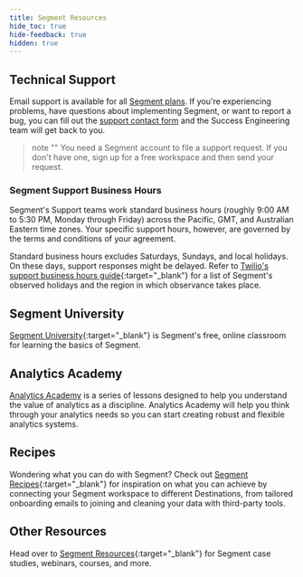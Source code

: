 ```yaml
---
title: Segment Resources
hide_toc: true
hide-feedback: true
hidden: true
---
```


## Technical Support

Email support is available for all [Segment plans](https://segment.com/pricing/). If you're experiencing problems, have questions about implementing Segment, or want to report a bug, you can fill out the [support contact form](https://segment.com/help/contact/) and the Success Engineering team will get back to you.

> note ""
> You need a Segment account to file a support request. If you don't have one, sign up for a free workspace and then send your request.

### Segment Support Business Hours

Segment's Support teams work standard business hours (roughly 9:00 AM to 5:30 PM, Monday through Friday) across the Pacific, GMT, and Australian Eastern time zones. Your specific support hours, however, are governed by the terms and conditions of your agreement.

Standard business hours excludes Saturdays, Sundays, and local holidays. On these days, support responses might be delayed. Refer to [Twilio's support business hours guide](https://support.twilio.com/hc/en-us/articles/223136127-Twilio-Support-business-hours){:target="_blank"} for a list of Segment's observed holidays and the region in which observance takes place.

## Segment University

[Segment University](https://university.segment.com/?utm=docs){:target="_blank"} is Segment's free, online classroom for learning the basics of Segment.

## Analytics Academy

[Analytics Academy](https://segment.com/academy/?utm=docs) is a series of lessons designed to help you understand the value of analytics as a discipline. Analytics Academy will help you think through your analytics needs so you can start creating robust and flexible analytics systems.

## Recipes

Wondering what you can do with Segment? Check out [Segment Recipes](https://segment.com/recipes/?utm=docs){:target="_blank"} for inspiration on what you can achieve by connecting your Segment workspace to different Destinations, from tailored onboarding emails to joining and cleaning your data with third-party tools.

## Other Resources

Head over to [Segment Resources](https://segment.com/resources/?utm=docs){:target="_blank"} for Segment case studies, webinars, courses, and more.
